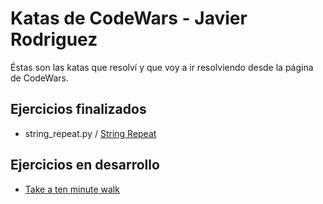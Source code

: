 # Katas de CodeWars - Javier Rodriguez

Éstas son las katas que resolví y que voy a ir resolviendo desde la página de CodeWars.

## Ejercicios finalizados

- string_repeat.py / [String Repeat](https://www.codewars.com/kata/57a0e5c372292dd76d000d7e)

## Ejercicios en desarrollo

- [Take a ten minute walk](https://www.codewars.com/kata/54da539698b8a2ad76000228)